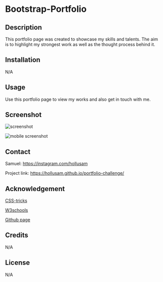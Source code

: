 # Bootstrap-Portfolio

## Description

This portfolio page was created to showcase my skills and talents. The aim is to highlight my strongest work as well as the thought process behind it.

## Installation

N/A

## Usage

Use this portfolio page to view my works and also get in touch with me.

## Screenshot

![screenshot](/images/sreenshots.png)


![mobile screenshot](/images/mobile%20screenshot.png)


## Contact

Samuel: https://instagram.com/hollusam

Project link: https://hollusam.github.io/portfolio-challenge/

## Acknowledgement

<a href="https://css-tricks.com">CSS-tricks</a>

<a href="https://www.w3schools.com/">W3schools</a>

<a href="https://github.com">Github page</a>

## Credits

N/A

## License

N/A
